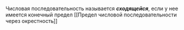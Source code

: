 Числовая последовательность называется ___сходящейся___, если у нее имеется конечный предел
[[Предел числовой последовательности через окрестность]]
